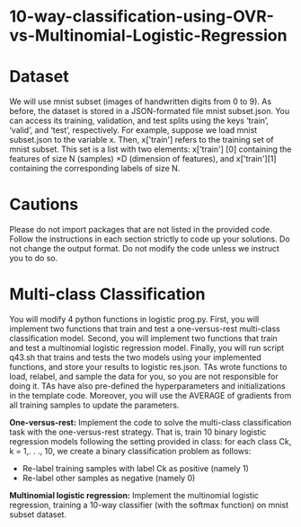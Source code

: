 # 10-way-classification-using-OVR-vs-Multinomial-Logistic-Regression

# Dataset

We will use mnist subset (images of handwritten digits from 0 to 9). As before, the dataset is stored in a JSON-formated
file mnist subset.json. You can access its training, validation, and test splits using the keys
‘train’, ‘valid’, and ‘test’, respectively. For example, suppose we load mnist subset.json to the
variable x. Then, x\['train'\] refers to the training set of mnist subset. This set is a list with two
elements: x\['train'\] \[0\] containing the features of size N (samples) ×D (dimension of features), and
x\['train'\]\[1\] containing the corresponding labels of size N.


# Cautions

Please do not import packages that are not listed in the provided code. Follow the instructions
in each section strictly to code up your solutions. Do not change the output format. Do
not modify the code unless we instruct you to do so.

# Multi-class Classification
You will modify 4 python functions in logistic prog.py. First, you will implement two functions
that train and test a one-versus-rest multi-class classification model. Second, you will implement
two functions that train and test a multinomial logistic regression model. Finally, you will run script q43.sh that trains and tests the two models using your implemented functions, and store your results to logistic res.json. TAs wrote functions to load, relabel, and sample the data for you, so you are not responsible for doing it. TAs have also pre-defined the hyperparameters and initializations in the template code. Moreover, you will use the AVERAGE of gradients from all training samples to update the parameters.

**One-versus-rest:**
Implement the code to solve the multi-class classification task with the one-versus-rest
strategy. That is, train 10 binary logistic regression models following the setting provided in class:
for each class Ck, k = 1,. . ., 10, we create a binary classification problem as follows:
- Re-label training samples with label Ck as positive (namely 1)
- Re-label other samples as negative (namely 0)


**Multinomial logistic regression:**
Implement the multinomial logistic regression, training a 10-way classifier (with the softmax
function) on mnist subset dataset. 

